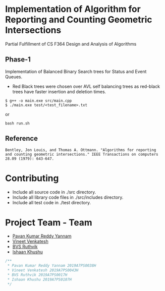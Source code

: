 # Implementation of Algorithm for Reporting and Counting Geometric Intersections

Partial Fulfillment of CS F364 Design and Analysis of Algorithms

## Phase-1

Implementation of Balanced Binary Search trees for Status and Event Queues.
- Red Black trees were chosen over AVL self balancing trees as red-black trees have faster insertion and deletion times.

```
$ g++ -o main.exe src/main.cpp
$ ./main.exe test/<test_filename>.txt
```
or
```
bash run.sh
```

## Reference
```
Bentley, Jon Louis, and Thomas A. Ottmann. "Algorithms for reporting and counting geometric intersections." IEEE Transactions on computers 28.09 (1979): 643-647.
```

# Contributing
- Include all source code in ./src directory.
- Include all library code files in ./src/includes directory.
- Include all test code in ./test directory.

# Project Team - Team

- [Pavan Kumar Reddy Yannam](https://github.com/PavanReddy28/)
- [Vineet Venkatesh](https://github.com/vineet891/)
- [BVS Ruthvik]()
- [Ishaan Khushu]()

```cpp
/**
 * Pavan Kumar Reddy Yannam 2019A7PS0038H
 * Vineet Venkatesh 2019A7PS0043H
 * BVS Ruthvik 2019A7PS0017H
 * Ishaan Khushu 2019A7PS0107H
 */
```

